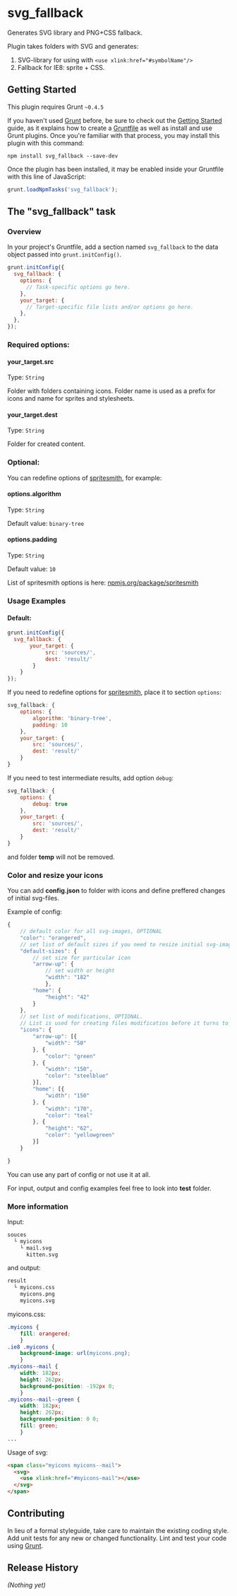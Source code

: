 # svg_fallback

Generates SVG library and PNG+CSS fallback.

>

Plugin takes folders with SVG and generates:

1. SVG-library for using with `<use xlink:href="#symbolName"/>`
2. Fallback for IE8: sprite + CSS.

## Getting Started
This plugin requires Grunt `~0.4.5`

If you haven't used [Grunt](http://gruntjs.com/) before, be sure to check out the [Getting Started](http://gruntjs.com/getting-started) guide, as it explains how to create a [Gruntfile](http://gruntjs.com/sample-gruntfile) as well as install and use Grunt plugins. Once you're familiar with that process, you may install this plugin with this command:

```shell
npm install svg_fallback --save-dev
```

Once the plugin has been installed, it may be enabled inside your Gruntfile with this line of JavaScript:

```js
grunt.loadNpmTasks('svg_fallback');
```

## The "svg_fallback" task

### Overview
In your project's Gruntfile, add a section named `svg_fallback` to the data object passed into `grunt.initConfig()`.

```js
grunt.initConfig({
  svg_fallback: {
    options: {
      // Task-specific options go here.
    },
    your_target: {
      // Target-specific file lists and/or options go here.
    },
  },
});
```

### Required options:

#### your_target.src
Type: `String`

Folder with folders containing icons. Folder name is used as a prefix for icons and name for sprites and stylesheets.

#### your_target.dest
Type: `String`

Folder for created content.

### Optional:

You can redefine options of [spritesmith](https://www.npmjs.org/package/spritesmith), for example:

#### options.algorithm
Type: `String`

Default value: `binary-tree`

#### options.padding
Type: `String`

Default value: `10`

List of spritesmith options is here: [npmjs.org/package/spritesmith](https://www.npmjs.org/package/spritesmith)

### Usage Examples

#### Default:

```js
grunt.initConfig({
  svg_fallback: {
       your_target: {
            src: 'sources/',
            dest: 'result/'
        }
    }
});
```

If you need to redefine options for [spritesmith](https://www.npmjs.org/package/spritesmith), place it to section `options`:

```js
svg_fallback: {
    options: {
        algorithm: 'binary-tree',
        padding: 10
    },
    your_target: {
        src: 'sources/',
        dest: 'result/'
    }
}
```

If you need to test intermediate results, add option `debug`:

```js
svg_fallback: {
    options: {
        debug: true
    },
    your_target: {
        src: 'sources/',
        dest: 'result/'
    }
}

```

and folder **temp** will not be removed.

### Color and resize your icons

You can add **config.json** to folder with icons and define preffered changes of initial svg-files.

Example of config:

```js
{
    // default color for all svg-images, OPTIONAL
    "color": "orangered",
    // set list of default sizes if you need to resize initial svg-images, OPTIONAL
    "default-sizes": {
        // set size for particular icon
        "arrow-up": {
            // set width or height
            "width": "182"
            },
        "home": {
            "height": "42"
        }
    },
    // set list of modifications, OPTIONAL.
    // List is used for creating files modificatios before it turns to PNG-sprite
    "icons": {
        "arrow-up": [{
            "width": "50"
        }, {
            "color": "green"
        }, {
            "width": "150",
            "color": "steelblue"
        }],
        "home": [{
            "width": "150"
        }, {
            "width": "170",
            "color": "teal"
        }, {
            "height": "62",
            "color": "yellowgreen"
        }]
    }

}
```

You can use any part of config or not use it at all.

For input, output and config examples feel free to look into **test** folder.

### More information

Input:

```html
souces
  └ myicons
    └ mail.svg
      kitten.svg
```

and output:

```html
result
  └ myicons.css
    myicons.png
    myicons.svg
```

myicons.css:

```css
.myicons {
    fill: orangered;
    }
.ie8 .myicons {
    background-image: url(myicons.png);
    }
.myicons--mail {
    width: 182px;
    height: 262px;
    background-position: -192px 0;
    }
.myicons--mail--green {
    width: 182px;
    height: 262px;
    background-position: 0 0;
    fill: green;
    }
...
```

Usage of svg:

```html
<span class="myicons myicons--mail">
  <svg>
    <use xlink:href="#myicons-mail"></use>
  </svg>
</span>
```


## Contributing
In lieu of a formal styleguide, take care to maintain the existing coding style. Add unit tests for any new or changed functionality. Lint and test your code using [Grunt](http://gruntjs.com/).

## Release History
_(Nothing yet)_

